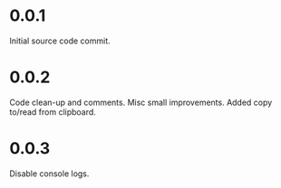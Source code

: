 # 0.0.1

Initial source code commit.

# 0.0.2

Code clean-up and comments.
Misc small improvements.
Added copy to/read from clipboard.

# 0.0.3

Disable console logs.